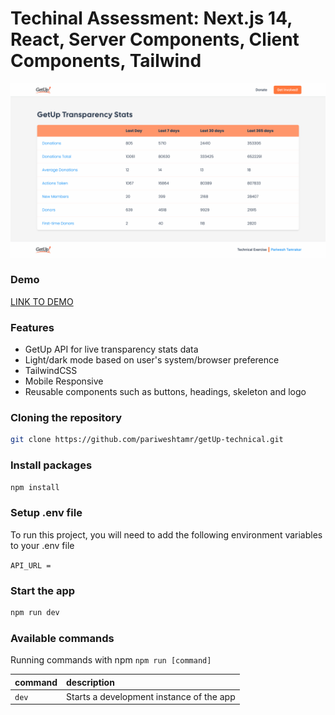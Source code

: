 # Techinal Assessment: Next.js 14, React, Server Components, Client Components, Tailwind

![App Screenshot](https://github.com/pariweshtamr/getUp-technical/blob/main/public/technical-exercise.png)

### Demo

[LINK TO DEMO](https://get-up-technical.vercel.app/)

### Features

- GetUp API for live transparency stats data
- Light/dark mode based on user's system/browser preference
- TailwindCSS
- Mobile Responsive
- Reusable components such as buttons, headings, skeleton and logo

### Cloning the repository

```bash
git clone https://github.com/pariweshtamr/getUp-technical.git
```

### Install packages

```bash
npm install
```

### Setup .env file

To run this project, you will need to add the following environment variables to your .env file

`API_URL = `

### Start the app

```bash
npm run dev
```

### Available commands

Running commands with npm `npm run [command]`

| command | description                              |
| :------ | :--------------------------------------- |
| `dev`   | Starts a development instance of the app |
